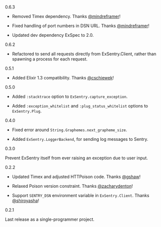 0.6.3

* Removed Timex dependency.
  Thanks [@mindreframer](https://github.com/mindreframer)!

* Fixed handling of port numbers in DSN URL.
  Thanks [@mindreframer](https://github.com/mindreframer)!

* Updated dev dependency ExSpec to 2.0.


0.6.2

* Refactored to send all requests directly from ExSentry.Client, rather
  than spawning a process for each request.


0.5.1

* Added Elixir 1.3 compatibility.
  Thanks [@cschiewek](https://github.com/cschiewek)!


0.5.0

* Added `:stacktrace` option to `ExSentry.capture_exception`.

* Added `:exception_whitelist` and `:plug_status_whitelist` options
  to `ExSentry.Plug`.


0.4.0

* Fixed error around `String.Graphemes.next_grapheme_size`.

* Added `ExSentry.LoggerBackend`, for sending log messages to Sentry.


0.3.0

Prevent ExSentry itself from ever raising an exception due to user
input.


0.2.2

* Updated Timex and adjusted HTTPoison code. Thanks
  [@gshaw](https://github.com/gshaw)!

* Relaxed Poison version constraint.
  Thanks [@zacharydenton](https://github.com/zacharydenton)!

* Support `SENTRY_DSN` environment variable in `ExSentry.Client`.
  Thanks [@shiroyasha](https://github.com/shiroyasha)!


0.2.1

Last release as a single-programmer project.

